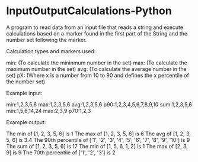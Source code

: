 # InputOutputCalculations-Python
A program to read data from an input file that reads a string and execute calculations based on a marker found in the first part of the String and the number set following the marker.

Calculation types and markers used:

min: (To calculate the mininmum number in the set)
max: (To calculate the maximum number in the set)
avg: (To calculate the average number in the set)
pX: (Where x is a number from 10 to 90 and defines the x percentile of the number set)

Example input:

min:1,2,3,5,6
max:1,2,3,5,6
avg:1,2,3,5,6
p90:1,2,3,4,5,6,7,8,9,10
sum:1,2,3,5,6
min:1,5,6,14,24
max:2,3,9
p70:1,2,3

Example output:

The min of [1, 2, 3, 5, 6] is 1
The max of [1, 2, 3, 5, 6] is 6
The avg of [1, 2, 3, 5, 6] is 3.4
The 90th percentile of ['1', '2', '3', '4', '5', '6', '7', '8', '9', '10'] is 9
The sum of [1, 2, 3, 5, 6] is 17
The min of [1, 5, 6, 1, 2] is 1
The max of [2, 3, 9] is 9
The 70th percentile of ['1', '2', '3'] is 2
